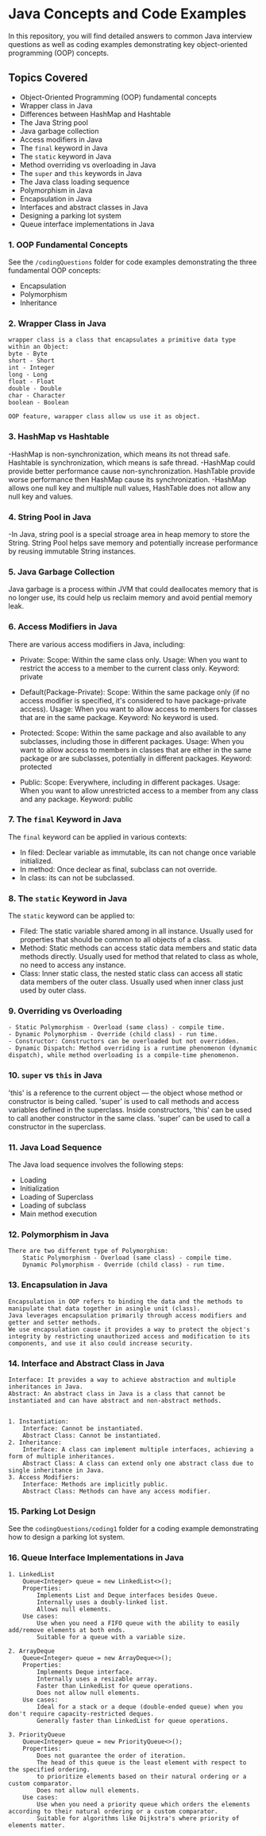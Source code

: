 # Java Concepts and Code Examples

In this repository, you will find detailed answers to common Java interview questions as well as coding examples demonstrating key object-oriented programming (OOP) concepts.

## Topics Covered

- Object-Oriented Programming (OOP) fundamental concepts 
- Wrapper class in Java 
- Differences between HashMap and Hashtable 
- The Java String pool 
- Java garbage collection 
- Access modifiers in Java 
- The `final` keyword in Java 
- The `static` keyword in Java 
- Method overriding vs overloading in Java 
- The `super` and `this` keywords in Java 
- The Java class loading sequence 
- Polymorphism in Java 
- Encapsulation in Java 
- Interfaces and abstract classes in Java 
- Designing a parking lot system 
- Queue interface implementations in Java 

### 1. OOP Fundamental Concepts

See the `/codingQuestions` folder for code examples demonstrating the three fundamental OOP concepts:
- Encapsulation
- Polymorphism
- Inheritance

### 2. Wrapper Class in Java

    wrapper class is a class that encapsulates a primitive data type within an Object:
    byte - Byte
    short - Short
    int - Integer
    long - Long
    float - Float
    double - Double
    char - Character
    boolean - Boolean

    OOP feature, warapper class allow us use it as object.

### 3. HashMap vs Hashtable

-HashMap is non-synchronization, which means its not thread safe. Hashtable is synchronization, which means is safe thread.
-HashMap could provide better performance cause non-synchronization. HashTable provide worse performance then HashMap cause its synchronization.
-HashMap allows one null key and multiple null values, HashTable does not allow any null key and values.

### 4. String Pool in Java

-In Java, string pool is a special stroage area in heap memory to store the String.
    String Pool helps save memory and potentially increase performance by reusing immutable String instances.

### 5. Java Garbage Collection

Java garbage is a process within JVM that could deallocates memory that is no longer use, its could help us reclaim memory and avoid pential memory leak.

### 6. Access Modifiers in Java

There are various access modifiers in Java, including:
-   Private:
        Scope: Within the same class only.
        Usage: When you want to restrict the access to a member to the current class only.
        Keyword: private

-   Default(Package-Private):
        Scope: Within the same package only (if no access modifier is specified, it's considered to have package-private access).
        Usage: When you want to allow access to members for classes that are in the same package.
        Keyword: No keyword is used.
    
-   Protected:
        Scope: Within the same package and also available to any subclasses, including those in different packages.
        Usage: When you want to allow access to members in classes that are either in the same package or are subclasses, potentially in different packages.
        Keyword: protected

-   Public:
        Scope: Everywhere, including in different packages.
        Usage: When you want to allow unrestricted access to a member from any class and any package.
        Keyword: public

### 7. The `final` Keyword in Java

The `final` keyword can be applied in various contexts:
- In filed: Declear variable as immutable, its can not change once variable initialized.
- In method: Once declear as final, subclass can not override.
- In class: its can not be subclassed.

### 8. The `static` Keyword in Java

The `static` keyword can be applied to:
- Filed: The static variable shared among in all instance. Usually used for properties that should be common to all objects of a class. 
- Method: Static methods can access static data members and static data methods directly. Usually used for method that related to class as whole, no need to access any instance.
- Class: Inner static class, the nested static class can access all static data members of the outer class. Usually used when inner class just used by outer class.


### 9. Overriding vs Overloading

    - Static Polymorphism - Overload (same class) - compile time.
    - Dynamic Polymorphism - Override (child class) - run time.
    - Constructor: Constructors can be overloaded but not overridden.
    - Dynamic Dispatch: Method overriding is a runtime phenomenon (dynamic dispatch), while method overloading is a compile-time phenomenon.


### 10. `super` vs `this` in Java

'this' is a reference to the current object — the object whose method or constructor is being called. 'super' is used to call methods and access variables defined in the superclass. Inside constructors, 'this' can be used to call another constructor in the same class. 'super' can be used to call a constructor in the superclass.


### 11. Java Load Sequence

The Java load sequence involves the following steps:
- Loading
- Initialization
- Loading of Superclass
- Loading of subclass
- Main method execution

### 12. Polymorphism in Java

    There are two different type of Polymorphism:
        Static Polymorphism - Overload (same class) - compile time.
        Dynamic Polymorphism - Override (child class) - run time.

### 13. Encapsulation in Java

    Encapsulation in OOP refers to binding the data and the methods to manipulate that data together in asingle unit (class). 
    Java leverages encapsulation primarily through access modifiers and getter and setter methods.
    We use encapsulation cause it provides a way to protect the object's integrity by restricting unauthorized access and modification to its components, and use it also could increase security.

### 14. Interface and Abstract Class in Java
    
    Interface: It provides a way to achieve abstraction and multiple inheritances in Java.    
    Abstract: An abstract class in Java is a class that cannot be instantiated and can have abstract and non-abstract methods.


    1. Instantiation:
        Interface: Cannot be instantiated.
        Abstract Class: Cannot be instantiated.
    2. Inheritance:
        Interface: A class can implement multiple interfaces, achieving a form of multiple inheritances.
        Abstract Class: A class can extend only one abstract class due to single inheritance in Java.
    3. Access Modifiers:
        Interface: Methods are implicitly public.
        Abstract Class: Methods can have any access modifier.

### 15. Parking Lot Design

See the `codingQuestions/coding1` folder for a coding example demonstrating how to design a parking lot system.

### 16. Queue Interface Implementations in Java

    1. LinkedList
        Queue<Integer> queue = new LinkedList<>();
        Properties:
            Implements List and Deque interfaces besides Queue.
            Internally uses a doubly-linked list.
            Allows null elements.
        Use cases:
            Use when you need a FIFO queue with the ability to easily add/remove elements at both ends.
            Suitable for a queue with a variable size.

    2. ArrayDeque
        Queue<Integer> queue = new ArrayDeque<>();
        Properties:
            Implements Deque interface.
            Internally uses a resizable array.
            Faster than LinkedList for queue operations.
            Does not allow null elements.
        Use cases:
            Ideal for a stack or a deque (double-ended queue) when you don't require capacity-restricted deques.
            Generally faster than LinkedList for queue operations.

    3. PriorityQueue
        Queue<Integer> queue = new PriorityQueue<>();
        Properties:
            Does not guarantee the order of iteration.
            The head of this queue is the least element with respect to the specified ordering.
            to prioritize elements based on their natural ordering or a custom comparator.
            Does not allow null elements.
        Use cases:
            Use when you need a priority queue which orders the elements according to their natural ordering or a custom comparator.
            Suitable for algorithms like Dijkstra's where priority of elements matter.
